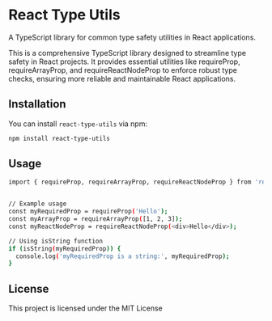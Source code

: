 # React Type Utils

A TypeScript library for common type safety utilities in React applications.

This is a comprehensive TypeScript library designed to streamline type safety in React projects. It provides essential utilities like requireProp, requireArrayProp, and requireReactNodeProp to enforce robust type checks, ensuring more reliable and maintainable React applications.

## Installation

You can install `react-type-utils` via npm:

```bash
npm install react-type-utils
```


## Usage

```bash
import { requireProp, requireArrayProp, requireReactNodeProp } from 'react-type-utils';


// Example usage
const myRequiredProp = requireProp('Hello');
const myArrayProp = requireArrayProp([1, 2, 3]);
const myReactNodeProp = requireReactNodeProp(<div>Hello</div>);

// Using isString function
if (isString(myRequiredProp)) {
  console.log('myRequiredProp is a string:', myRequiredProp);
}
```

## License
This project is licensed under the MIT License